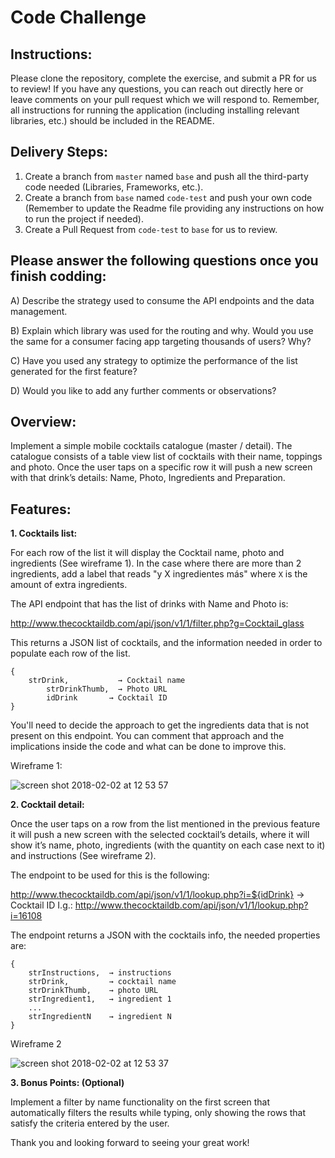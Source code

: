 # Code Challenge

## Instructions:

Please clone the repository, complete the exercise, and submit a PR for us to review! If you have any questions, you can reach out directly here or leave comments on your pull request which we will respond to. Remember, all instructions for running the application (including installing relevant libraries, etc.) should be included in the README. 


## Delivery Steps: 

1. Create a branch from `master` named `base` and push all the third-party code needed (Libraries, Frameworks, etc.).
2. Create a branch from `base` named `code-test` and push your own code (Remember to update the Readme file providing any instructions on how to run the project if needed).
3. Create a Pull Request from `code-test` to `base` for us to review.


## Please answer the following questions once you finish codding:

A) Describe the strategy used to consume the API endpoints and the data management.

B) Explain which library was used for the routing and why. Would you use the same for a consumer facing app targeting thousands of users? Why?

C) Have you used any strategy to optimize the performance of the list generated for the first feature?

D) Would you like to add any further comments or observations?


## Overview:

Implement a simple mobile cocktails catalogue (master / detail). The catalogue consists of a table view list of cocktails with their name, toppings and photo. Once the user taps on a specific row it will push a new screen with that drink’s details: Name, Photo, Ingredients and Preparation.


## Features:

**1. Cocktails list:**

For each row of the list it will display the Cocktail name, photo and ingredients (See wireframe 1). 
In the case where there are more than 2 ingredients, add a label that reads "y X ingredientes más" where `X` is the amount of extra ingredients.

The API endpoint that has the list of drinks with Name and Photo is: 

http://www.thecocktaildb.com/api/json/v1/1/filter.php?g=Cocktail_glass

This returns a JSON list of cocktails, and the information needed in order to populate each row of the list.

```
{
 	strDrink,           → Cocktail name
     	strDrinkThumb,  → Photo URL
      	idDrink       → Cocktail ID
}
```

You'll need to decide the approach to get the ingredients data that is not present on this endpoint. You can comment that approach and the implications inside the code and what can be done to improve this.

Wireframe 1:

![screen shot 2018-02-02 at 12 53 57](https://user-images.githubusercontent.com/263229/35742087-40b1ce26-0818-11e8-91d7-5c2ea0d4a6aa.png)




**2. Cocktail detail:**

Once the user taps on a row from the list mentioned in the previous feature it will push a new screen with the selected cocktail’s details, where it will show it’s name, photo, ingredients (with the quantity on each case next to it) and instructions (See wireframe 2).

The endpoint to be used for this is the following:
 
http://www.thecocktaildb.com/api/json/v1/1/lookup.php?i=${idDrink} → Cocktail ID
I.g.: http://www.thecocktaildb.com/api/json/v1/1/lookup.php?i=16108

The endpoint returns a JSON with the cocktails info, the needed properties are:
```
{
	strInstructions,  → instructions
	strDrink,         → cocktail name
	strDrinkThumb,    → photo URL
	strIngredient1,   → ingredient 1
	...
	strIngredientN    → ingredient N
}
```

Wireframe 2

![screen shot 2018-02-02 at 12 53 37](https://user-images.githubusercontent.com/263229/35742155-63205b1c-0818-11e8-8b4b-608a46eaa718.png)
	
  
  
  
**3. Bonus Points: (Optional)**

Implement a filter by name functionality on the first screen that automatically filters the results while typing, only showing the rows that satisfy the criteria entered by the user.



Thank you and looking forward to seeing your great work!



